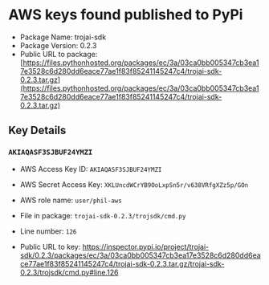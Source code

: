 # AWS keys found published to PyPi

* Package Name: trojai-sdk
* Package Version: 0.2.3
* Public URL to package: [https://files.pythonhosted.org/packages/ec/3a/03ca0bb005347cb3ea17e3528c6d280dd6eace77ae1f83f85241145247c4/trojai-sdk-0.2.3.tar.gz](https://files.pythonhosted.org/packages/ec/3a/03ca0bb005347cb3ea17e3528c6d280dd6eace77ae1f83f85241145247c4/trojai-sdk-0.2.3.tar.gz)

## Key Details

### `AKIAQASF3SJBUF24YMZI`

* AWS Access Key ID: `AKIAQASF3SJBUF24YMZI`
* AWS Secret Access Key: `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` 
* AWS role name: `user/phil-aws`
* File in package: `trojai-sdk-0.2.3/trojsdk/cmd.py`
* Line number: `126`

* Public URL to key: https://inspector.pypi.io/project/trojai-sdk/0.2.3/packages/ec/3a/03ca0bb005347cb3ea17e3528c6d280dd6eace77ae1f83f85241145247c4/trojai-sdk-0.2.3.tar.gz/trojai-sdk-0.2.3/trojsdk/cmd.py#line.126


